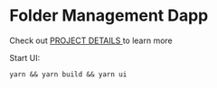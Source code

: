 # Folder Management Dapp

Check out <a href="https://github.com/tayfun-yuksel/nervos-gitcoin-hackhathon/tree/master/task7">PROJECT DETAILS </a> to learn more

Start UI:

```
yarn && yarn build && yarn ui
```
